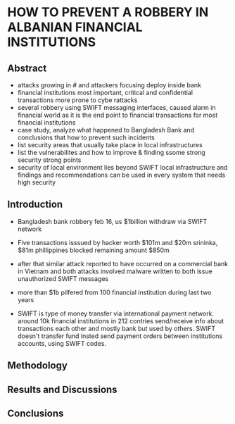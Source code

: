 # HOW TO PREVENT A ROBBERY IN ALBANIAN FINANCIAL INSTITUTIONS
## Abstract
 - attacks growing in # and attackers focusing deploy inside bank
 - financial institutions most important, critical and confidential transactions more prone to cybe rattacks
 - several robbery using SWIFT messaging interfaces, caused alarm in financial world as it is the end point to financial transactions for most financial institutions
 - case study, analyze what happened to Bangladesh Bank and conclusions that how to prevent such incidents
 - list security areas that usually take place in local infrastructures 
 - list the vulnerabilites and how to improve & finding ssome strong security strong points
 - security of local environment lies beyond SWIFT local infrastructure and findings and recommendations can be used in every system that needs high security

## Introduction
 - Bangladesh bank robbery feb 16, us $1billion withdraw via SWIFT network
 - Five transactions isssued by hacker worth $101m and $20m srininka, $81m phillippines blocked remaining amount $850m

 - after that similar attack reported to have occurred on a commercial bank in Vietnam and both attacks involved malware written to both issue unauthorized SWIFT messages

 - more than $1b pilfered from 100 financial institution during last two years

 - SWIFT is type of money transfer via international payment network. around 10k financial institutions in 212 contries send/receive info about transactions each other and mostly bank but used by others. SWIFT doesn't transfer fund insted send payment orders between institutions accounts, using SWIFT codes. 


## Methodology

## Results and Discussions

## Conclusions
